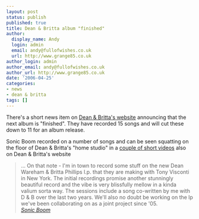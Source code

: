 ```yaml
---
layout: post
status: publish
published: true
title: Dean & Britta album "finished"
author:
  display_name: Andy
  login: admin
  email: andy@fullofwishes.co.uk
  url: http://www.grange85.co.uk
author_login: admin
author_email: andy@fullofwishes.co.uk
author_url: http://www.grange85.co.uk
date: '2006-04-25'
categories:
- news
- dean & britta
tags: []
---
```


There's a short news item on [Dean & Britta's website](https://web.archive.org/web/20060425+/http://www.deanandbritta.com) announcing that the next album is "finished". They have recorded 15 songs and will cut these down to 11 for an album release.


Sonic Boom recorded on a number of songs and can be seen squatting on the floor of Dean & Britta's "home studio" in a [couple of short videos](https://web.archive.org/web/20060425+/http://www.deanandbritta.com/av.php) also on Dean & Britta's website


> ... On that note - I'm in town to record some stuff on the new Dean Wareham & Britta Phillips l.p. that they are making with Tony Visconti in New York. The initial recordings promise another stunningly beautiful record and the vibe is very blissfully mellow in a kinda valium sorta way. The sessions include a song co-written by me with D & B over the last two years. We'll also no doubt be working on the lp we've been collaborating on as a joint project since '05.  
_[Sonic Boom](http://www.sonic-boom.info/news.php)_

